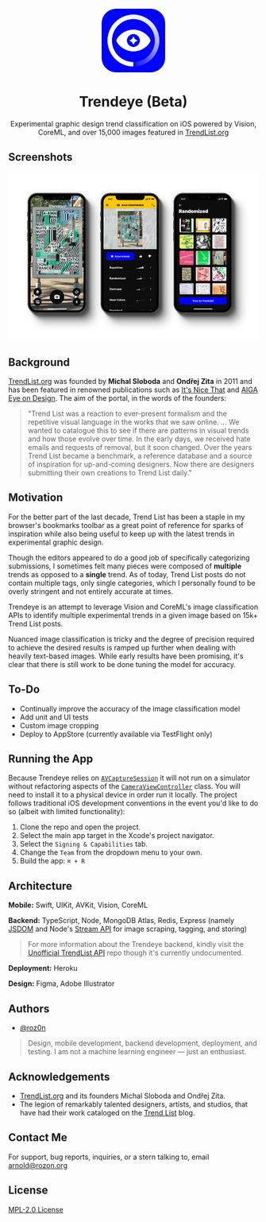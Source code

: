 <p align="center" width="100%">
    <img width="128px" height="128px" src="./README-Icon.png"> 
</p>

<h1 align="center">Trendeye (Beta)</h1>

<p align="center" width="100%">
Experimental graphic design trend classification on iOS powered by Vision, CoreML, and over 15,000 images featured in <a href="https://www.trendlist.org">TrendList.org</a>
</p>

## Screenshots

<p align="center" width="100%">
    <img src="./README-Screenshots.png"> 
</p>

## Background

[TrendList.org](https://www.trendlist.org) was founded by **Michal Sloboda** and **Ondřej Zita** in 2011 and has been featured in renowned publications such as [It's Nice That](https://www.itsnicethat.com/features/trend-list-graphic-design-trends-2020-preview-of-the-year-2020-opinion-060120) and [AIGA Eye on Design](https://eyeondesign.aiga.org/the-trick-to-predicting-2016s-graphic-design-trends/). The aim of the portal, in the words of the founders:

> "Trend List was a reaction to ever-present formalism and the repetitive visual language in the works that we saw online. … We wanted to catalogue this to see if there are patterns in visual trends and how those evolve over time. In the early days, we received hate emails and requests of removal, but it soon changed. Over the years Trend List became a benchmark, a reference database and a source of inspiration for up-and-coming designers. Now there are designers submitting their own creations to Trend List daily."

## Motivation
For the better part of the last decade, Trend List has been a staple in my browser's bookmarks toolbar as a great point of reference for sparks of inspiration while also being useful to keep up with the latest trends in experimental graphic design. 

Though the editors appeared to do a good job of specifically categorizing submissions, I sometimes felt many pieces were composed of **multiple** trends as opposed to a **single** trend. As of today, Trend List posts do not contain multiple tags, only single categories, which I personally found to be overly stringent and not entirely accurate at times.

Trendeye is an attempt to leverage Vision and CoreML's image classification APIs to identify multiple experimental trends in a given image based on 15k+ Trend List posts.

Nuanced image classification is tricky and the degree of precision required to achieve the desired results is ramped up further when dealing with heavily text-based images. While early results have been promising, it's clear that there is still work to be done tuning the model for accuracy.

## To-Do
- Continually improve the accuracy of the image classification model
- Add unit and UI tests
- Custom image cropping
- Deploy to AppStore (currently available via TestFlight only)

## Running the App

Because Trendeye relies on [`AVCaptureSession`](https://developer.apple.com/documentation/avfoundation/avcapturesession) it will not run on a simulator without refactoring aspects of the [`CameraViewController`](https://github.com/roz0n/Trendeye/blob/master/Trendeye/Controllers/CameraViewController.swift) class. You will need to install it to a physical device in order run it locally. The project follows traditional iOS development conventions in the event you'd like to do so (albeit with limited functionality):

1. Clone the repo and open the project.
2. Select the main app target in the Xcode's project navigator.
3. Select the `Signing & Capabilities` tab.
4. Change the `Team` from the dropdown menu to your own.
5. Build the app: `⌘ + R`

## Architecture

**Mobile:** Swift, UIKit, AVKit, Vision, CoreML

**Backend:** TypeScript, Node, MongoDB Atlas, Redis, Express (namely [JSDOM](https://github.com/jsdom/jsdom) and Node's [Stream API](https://nodejs.org/api/stream.html#stream_stream) for image scraping, tagging, and storing)

> For more information about the Trendeye backend, kindly visit the [Unofficial TrendList API](https://github.com/roz0n/trendlist-api) repo though it's currently undocumented.

**Deployment:** Heroku

**Design:** Figma, Adobe Illustrator

## Authors

- [@roz0n](https://www.rozon.org/)

> Design, mobile development, backend development, deployment, and testing. I am not a machine learning engineer — just an enthusiast.

## Acknowledgements

- [TrendList.org](https://www.trendlist.org/) and its founders Michal Sloboda and Ondřej Zita.
- The legion of remarkably talented designers, artists, and studios, that have had their work cataloged on the [Trend List](https://www.trendlist.org) blog.

## Contact Me

For support, bug reports, inquiries, or a stern talking to, email [arnold@rozon.org](mailto:arnold@rozon.org)

## License

[MPL-2.0 License](https://choosealicense.com/licenses/mpl-2.0/)
